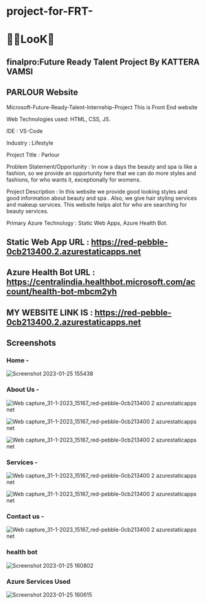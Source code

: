 # project-for-FRT-

# 🥳👀LooK🤩

## finalpro:Future Ready Talent Project By KATTERA VAMSI

## PARLOUR Website

Microsoft-Future-Ready-Talent-Internship-Project This is Front End website

Web Technologies used: HTML, CSS, JS.

IDE           : VS-Code

Industry      : Lifestyle

Project Title : Parlour

Problem Statement/Opportunity : In now a days the beauty and spa is like a fashion, so we provide an opportunity here that we can do more styles and fashions, for who wants it, exceptionally for womens. 

Project Description           : In this website we provide good looking styles and good information about beauty and spa . Also, we give hair styling services and makeup services. This website helps alot for who are searching for beauty services.

Primary Azure Technology      :  Static Web Apps, Azure Health Bot.

## Static Web App URL : https://red-pebble-0cb213400.2.azurestaticapps.net

## Azure Health Bot URL : https://centralindia.healthbot.microsoft.com/account/health-bot-mbcm2yh

## MY WEBSITE LINK IS : https://red-pebble-0cb213400.2.azurestaticapps.net 

## Screenshots

### Home -

![Screenshot 2023-01-25 155438](https://user-images.githubusercontent.com/118057610/214540139-81dd79f9-4160-45fd-bc5a-ed5645439670.png)

### About Us -

![Web capture_31-1-2023_15167_red-pebble-0cb213400 2 azurestaticapps net](https://user-images.githubusercontent.com/118057610/215725291-1244a2df-a255-4deb-a94c-ceba3fb4e2e9.jpeg)

![Web capture_31-1-2023_15167_red-pebble-0cb213400 2 azurestaticapps net](https://user-images.githubusercontent.com/118057610/215725521-89dcacaf-8cd2-4119-8641-b11e9c5d594d.jpeg)

![Web capture_31-1-2023_15167_red-pebble-0cb213400 2 azurestaticapps net](https://user-images.githubusercontent.com/118057610/215725822-e7671aea-0cdf-4c06-9f19-00b36e8f57fc.jpeg)





### Services -

![Web capture_31-1-2023_15167_red-pebble-0cb213400 2 azurestaticapps net](https://user-images.githubusercontent.com/118057610/215726116-d99e63cb-4406-44df-88c8-8d7a506b7abe.jpeg)

![Web capture_31-1-2023_15167_red-pebble-0cb213400 2 azurestaticapps net](https://user-images.githubusercontent.com/118057610/215726304-26325f78-7d53-4ad1-973f-02bc2991f1e1.jpeg)




### Contact us -

![Web capture_31-1-2023_15167_red-pebble-0cb213400 2 azurestaticapps net](https://user-images.githubusercontent.com/118057610/215726474-383041e7-c4fb-4146-b879-2a04e447905c.jpeg)


### health bot

![Screenshot 2023-01-25 160802](https://user-images.githubusercontent.com/118057610/214541722-a01762da-60a8-4aed-95f6-76e962084557.png)

### Azure Services Used

![Screenshot 2023-01-25 160615](https://user-images.githubusercontent.com/118057610/214541339-fb67ce70-42be-4aa5-98eb-d88e1e2ab0da.png)
